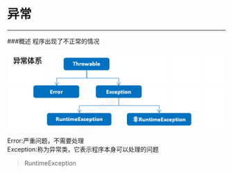 # 异常

<hr/>

###概述
程序出现了不正常的情况

![img.png](img.png)

Error:严重问题，不需要处理<br/>
Exception:称为异常类，它表示程序本身可以处理的问题 
>RuntimeException

